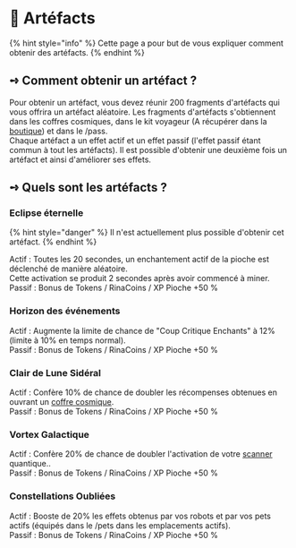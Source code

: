 # 🧬 Artéfacts

{% hint style="info" %}
Cette page a pour but de vous expliquer comment obtenir des artéfacts.
{% endhint %}

## **➺** Comment obtenir un artéfact ?

Pour obtenir un artéfact, vous devez réunir 200 fragments d'artéfacts qui vous offrira un artéfact aléatoire. Les fragments d'artéfacts s'obtiennent dans les coffres cosmiques, dans le kit voyageur (A récupérer dans la [boutique](https://store.rinaorc.com/category/kits)) et dans le /pass.\
Chaque artéfact a un effet actif et un effet passif (l'effet passif étant commun à tout les artéfacts). Il est possible d'obtenir une deuxième fois un artéfact et ainsi d'améliorer ses effets.

## **➺** Quels sont les artéfacts ?

### Eclipse éternelle

{% hint style="danger" %}
Il n'est actuellement plus possible d'obtenir cet artéfact.&#x20;
{% endhint %}

Actif : Toutes les 20 secondes, un enchantement actif de la pioche est déclenché de manière aléatoire.\
Cette activation se produit 2 secondes après avoir commencé à miner.\
Passif : Bonus de Tokens / RinaCoins / XP Pioche +50 %

### Horizon des événements

Actif : Augmente la limite de chance de "Coup Critique Enchants" à 12% (limite à 10% en temps normal).\
Passif : Bonus de Tokens / RinaCoins / XP Pioche +50 %

### Clair de Lune Sidéral

Actif : Confère 10% de chance de doubler les récompenses obtenues en ouvrant un [coffre cosmique](../../rsc/coffres\_cosmiques.md).\
Passif : Bonus de Tokens / RinaCoins / XP Pioche +50 %

### Vortex Galactique

Actif : Confère 20% de chance de doubler l'activation de votre [scanner](../scanner.md) quantique..\
Passif : Bonus de Tokens / RinaCoins / XP Pioche +50 %

### Constellations Oubliées

Actif : Booste de 20% les effets obtenus par vos robots et par vos pets actifs (équipés dans le /pets dans les emplacements actifs).\
Passif : Bonus de Tokens / RinaCoins / XP Pioche +50 %
